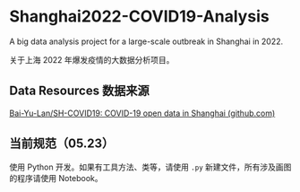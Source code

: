 # Shanghai2022-COVID19-Analysis

A big data analysis project for a large-scale outbreak in Shanghai in 2022.

关于上海 2022 年爆发疫情的大数据分析项目。

## Data Resources 数据来源

[Bai-Yu-Lan/SH-COVID19: COVID-19 open data in Shanghai (github.com)](https://github.com/Bai-Yu-Lan/SH-COVID19)



## 当前规范（05.23）

使用 Python 开发。如果有工具方法、类等，请使用 `.py` 新建文件，所有涉及画图的程序请使用 Notebook。

